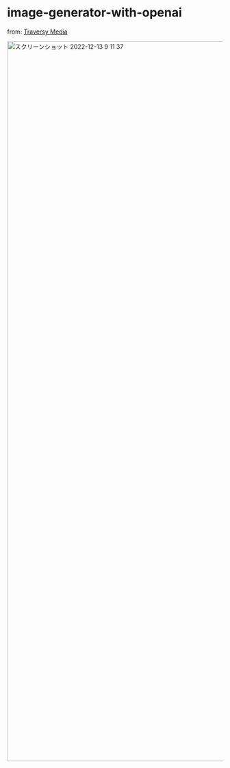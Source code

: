 # image-generator-with-openai
from: [Traversy Media](https://www.youtube.com/watch?v=fU4o_BKaUZE)

<img width="1680" alt="スクリーンショット 2022-12-13 9 11 37" src="https://user-images.githubusercontent.com/29720903/207191207-d7870ea2-d866-4aff-bb25-596d6ba39daf.png">
